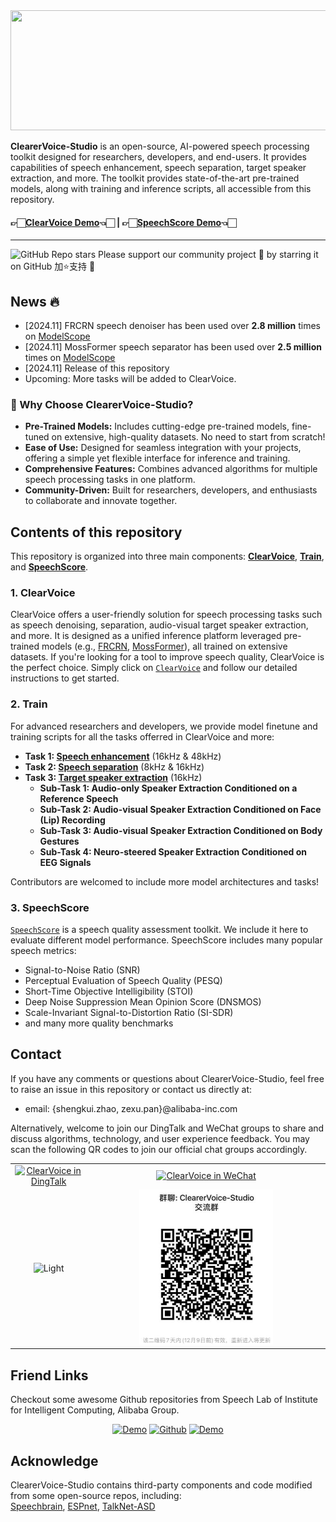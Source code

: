 <div align="center">
<img src="https://github.com/user-attachments/assets/a4ccbc60-5248-4dca-8cec-09a6385c6d0f" width="768" height="192">
</div>

<strong>ClearerVoice-Studio</strong> is an open-source, AI-powered speech processing toolkit designed for researchers, developers, and end-users. It provides capabilities of speech enhancement, speech separation, target speaker extraction, and more. The toolkit provides state-of-the-art pre-trained models, along with training and inference scripts, all accessible from this repository.

#### 👉🏻[ClearVoice Demo](https://huggingface.co/spaces/alibabasglab/ClearVoice)👈🏻  | 👉🏻[SpeechScore Demo](https://huggingface.co/spaces/alibabasglab/SpeechScore)👈🏻

---
![GitHub Repo stars](https://img.shields.io/github/stars/modelscope/ClearerVoice-Studio) Please support our community project 💖 by starring it on GitHub 加⭐支持 🙏 

## News :fire:
- [2024.11] FRCRN speech denoiser has been used over **2.8 million** times on [ModelScope](https://modelscope.cn/models/iic/speech_frcrn_ans_cirm_16k)
- [2024.11] MossFormer speech separator has been used over **2.5 million** times on [ModelScope](https://modelscope.cn/models/iic/speech_mossformer_separation_temporal_8k)
- [2024.11] Release of this repository
- Upcoming: More tasks will be added to ClearVoice.

### 🌟 Why Choose ClearerVoice-Studio?

- **Pre-Trained Models:** Includes cutting-edge pre-trained models, fine-tuned on extensive, high-quality datasets. No need to start from scratch!
- **Ease of Use:** Designed for seamless integration with your projects, offering a simple yet flexible interface for inference and training.
- **Comprehensive Features:** Combines advanced algorithms for multiple speech processing tasks in one platform.
- **Community-Driven:** Built for researchers, developers, and enthusiasts to collaborate and innovate together.

## Contents of this repository
This repository is organized into three main components: **[ClearVoice](https://github.com/modelscope/ClearerVoice-Studio/tree/main/clearvoice)**, **[Train](https://github.com/modelscope/ClearerVoice-Studio/tree/main/train)**, and **[SpeechScore](https://github.com/modelscope/ClearerVoice-Studio/tree/main/speechscore)**.

### 1. **ClearVoice**  
ClearVoice offers a user-friendly  solution for speech processing tasks such as speech denoising, separation, audio-visual target speaker extraction, and more. It is designed as a unified inference platform leveraged pre-trained models (e.g., [FRCRN](https://arxiv.org/abs/2206.07293), [MossFormer](https://arxiv.org/abs/2302.11824)), all trained on extensive datasets. If you're looking for a tool to improve speech quality, ClearVoice is the perfect choice. Simply click on [`ClearVoice`](https://github.com/modelscope/ClearerVoice-Studio/tree/main/clearvoice) and follow our detailed instructions to get started.

### 2. **Train**  
For advanced researchers and developers, we provide model finetune and training scripts for all the tasks offerred in ClearVoice and more:

- **Task 1: [Speech enhancement](train/speech_enhancement)** (16kHz & 48kHz)
- **Task 2: [Speech separation](train/speech_separation)** (8kHz & 16kHz)
- **Task 3: [Target speaker extraction](train/target_speaker_extraction)** (16kHz)
  - **Sub-Task 1: Audio-only Speaker Extraction Conditioned on a Reference Speech**
  - **Sub-Task 2: Audio-visual Speaker Extraction Conditioned on Face (Lip) Recording**
  - **Sub-Task 3: Audio-visual Speaker Extraction Conditioned on Body Gestures**
  - **Sub-Task 4: Neuro-steered Speaker Extraction Conditioned on EEG Signals**

Contributors are welcomed to include more model architectures and tasks!

### 3. **SpeechScore**  
<a href="https://github.com/modelscope/ClearerVoice-Studio/tree/main/speechscore">`SpeechScore`<a/> is a speech quality assessment toolkit. We include it here to evaluate different model performance. SpeechScore includes many popular speech metrics:

- Signal-to-Noise Ratio (SNR)
- Perceptual Evaluation of Speech Quality (PESQ)
- Short-Time Objective Intelligibility (STOI)
- Deep Noise Suppression Mean Opinion Score (DNSMOS)
- Scale-Invariant Signal-to-Distortion Ratio (SI-SDR)
- and many more quality benchmarks  
  
## Contact
If you have any comments or questions about ClearerVoice-Studio, feel free to raise an issue in this repository or contact us directly at:
- email: {shengkui.zhao, zexu.pan}@alibaba-inc.com

Alternatively, welcome to join our DingTalk and WeChat groups to share and discuss algorithms, technology, and user experience feedback. You may scan the following QR codes to join our official chat groups accordingly. 

<p align="center">
  <table>
    <tr>
      <td style="text-align:center;">
        <a href="./asset/QR.jpg"><img alt="ClearVoice in DingTalk" src="https://img.shields.io/badge/ClearVoice-DingTalk-d9d9d9"></a>
      </td>
      <td style="text-align:center;">
        <a href="./asset/QR.jpg"><img alt="ClearVoice in WeChat" src="https://img.shields.io/badge/ClearVoice-WeChat-d9d9d9"></a>
      </td>
    </tr>
    <tr>
       <td style="text-align:center;">
      <img alt="Light" src="./asset/dingtalk .png" width="68%" />
      <td style="text-align:center;">
      <img alt="Light" src="./asset/qr.png" width="58%" />
      </td>
    </tr>
  </table>
</p>
 
## Friend Links
Checkout some awesome Github repositories from Speech Lab of Institute for Intelligent Computing, Alibaba Group.

<p align="center">
<a href="https://github.com/FunAudioLLM/InspireMusic" target="_blank">
        <img alt="Demo" src="https://img.shields.io/badge/Repo | Space-InspireMusic?labelColor=&label=InspireMusic&color=green"></a>
<a href="https://github.com/modelscope/FunASR" target="_blank">
        <img alt="Github" src="https://img.shields.io/badge/Repo | Space-FunASR?labelColor=&label=FunASR&color=green"></a>
<a href="https://github.com/FunAudioLLM" target="_blank">
        <img alt="Demo" src="https://img.shields.io/badge/Repo | Space-FunAudioLLM?labelColor=&label=FunAudioLLM&color=green"></a>
</p>


## Acknowledge
ClearerVoice-Studio contains third-party components and code modified from some open-source repos, including: <br>
[Speechbrain](https://github.com/speechbrain/speechbrain), [ESPnet](https://github.com/espnet), [TalkNet-ASD
](https://github.com/TaoRuijie/TalkNet-ASD)
